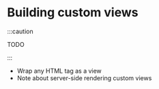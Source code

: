 # Building custom views

:::caution

TODO

:::


- Wrap any HTML tag as a view
- Note about server-side rendering custom views
